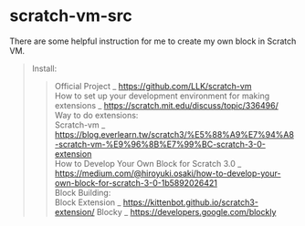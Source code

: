 # scratch-vm-src
There are some helpful instruction for me to create my own block in Scratch VM.  
>Install:  
>>Official Project _ https://github.com/LLK/scratch-vm  
>>How to set up your development environment for making extensions _ https://scratch.mit.edu/discuss/topic/336496/  
>Way to do extensions:  
>>Scratch-vm _ https://blog.everlearn.tw/scratch3/%E5%88%A9%E7%94%A8-scratch-vm-%E9%96%8B%E7%99%BC-scratch-3-0-extension  
>>How to Develop Your Own Block for Scratch 3.0 _ https://medium.com/@hiroyuki.osaki/how-to-develop-your-own-block-for-scratch-3-0-1b5892026421  
>Block Building:  
>>Block Extension _ https://kittenbot.github.io/scratch3-extension/
>>Blocky _ https://developers.google.com/blockly
